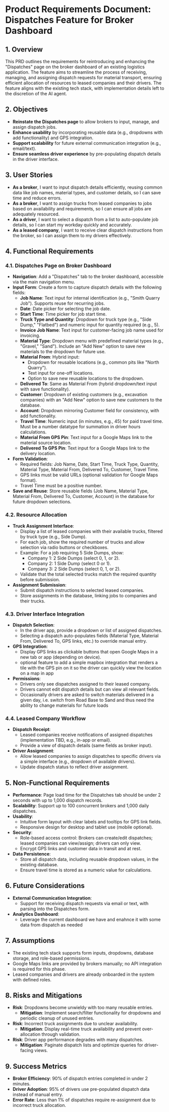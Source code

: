 # Product Requirements Document: Dispatches Feature for Broker Dashboard

## 1. Overview
This PRD outlines the requirements for reintroducing and enhancing the "Dispatches" page on the broker dashboard of an existing logistics application. The feature aims to streamline the process of receiving, managing, and assigning dispatch requests for material transport, ensuring efficient allocation of resources to leased companies and their drivers. The feature aligns with the existing tech stack, with implementation details left to the discretion of the AI agent.

## 2. Objectives
- **Reinstate the Dispatches page** to allow brokers to input, manage, and assign dispatch jobs.
- **Enhance usability** by incorporating reusable data (e.g., dropdowns with add functionality) and GPS integration.
- **Support scalability** for future external communication integration (e.g., email/text).
- **Ensure seamless driver experience** by pre-populating dispatch details in the driver interface.

## 3. User Stories
- **As a broker**, I want to input dispatch details efficiently, reusing common data like job names, material types, and customer details, so I can save time and reduce errors.
- **As a broker**, I want to assign trucks from leased companies to jobs based on availability and requirements, so I can ensure all jobs are adequately resourced.
- **As a driver**, I want to select a dispatch from a list to auto-populate job details, so I can start my workday quickly and accurately.
- **As a leased company**, I want to receive clear dispatch instructions from the broker, so I can assign them to my drivers effectively.

## 4. Functional Requirements

### 4.1. Dispatches Page on Broker Dashboard
- **Navigation**: Add a "Dispatches" tab to the broker dashboard, accessible via the main navigation menu.
- **Input Form**: Create a form to capture dispatch details with the following fields:
  - **Job Name**: Text input for internal identification (e.g., "Smith Quarry Job"). Supports reuse for recurring jobs.
  - **Date**: Date picker for selecting the job date.
  - **Start Time**: Time picker for job start time.
  - **Truck Type and Quantity**: Dropdown for truck type (e.g., "Side Dump," "Flatbed") and numeric input for quantity required (e.g., 5).
  - **Invoice Job Name**: Text input for customer-facing job name used for invoicing.
  - **Material Type**: Dropdown menu with predefined material types (e.g., "Gravel," "Sand"). Include an "Add New" option to save new materials to the dropdown for future use.
  - **Material From**: Hybrid input:
    - Dropdown for reusable locations (e.g., common pits like "North Quarry").
    - Text input for one-off locations.
    - Option to save new reusable locations to the dropdown.
  - **Delivered To**: Same as Material From (hybrid dropdown/text input with save functionality).
  - **Customer**: Dropdown of existing customers (e.g., excavation companies) with an "Add New" option to save new customers to the database.
  - **Account**: Dropdown mirroring Customer field for consistency, with add functionality.
  - **Travel Time**: Numeric input (in minutes, e.g., 45) for paid travel time. Must be a number datatype for summation in driver hours calculations.
  - **Material From GPS Pin**: Text input for a Google Maps link to the material source location.
  - **Delivered To GPS Pin**: Text input for a Google Maps link to the delivery location.
- **Form Validation**:
  - Required fields: Job Name, Date, Start Time, Truck Type, Quantity, Material Type, Material From, Delivered To, Customer, Travel Time.
  - GPS links must be valid URLs (optional validation for Google Maps format).
  - Travel Time must be a positive number.
- **Save and Reuse**: Store reusable fields (Job Name, Material Type, Material From, Delivered To, Customer, Account) in the database for future dropdown selections.

### 4.2. Resource Allocation
- **Truck Assignment Interface**:
  - Display a list of leased companies with their available trucks, filtered by truck type (e.g., Side Dump).
  - For each job, show the required number of trucks and allow selection via radio buttons or checkboxes.
  - Example: For a job requiring 5 Side Dumps, show:
    - Company 1: 2 Side Dumps (select 0, 1, or 2).
    - Company 2: 1 Side Dump (select 0 or 1).
    - Company 3: 2 Side Dumps (select 0, 1, or 2).
  - Validate that the total selected trucks match the required quantity before submission.
- **Assignment Submission**:
  - Submit dispatch instructions to selected leased companies.
  - Store assignments in the database, linking jobs to companies and their trucks.

### 4.3. Driver Interface Integration
- **Dispatch Selection**:
  - In the driver app, provide a dropdown or list of assigned dispatches.
  - Selecting a dispatch auto-populates fields (Material Type, Material From, Delivered To, GPS links, etc.) to override manual entry.
- **GPS Integration**:
  - Display GPS links as clickable buttons that open Google Maps in a new tab or app (depending on device).
  - optional feature to add a simple mapbox integration that renders a tile with the GPS pin on it so the driver can quickly view the location on a map in app
- **Permissions**:
  - Drivers only see dispatches assigned to their leased company.
  - Drivers cannot edit dispatch details but can view all relevant fields.
  - Occasionally drivers are asked to switch materials delivered in a given day, i.e. switch from Road Base to Sand and thus need the ability to change materials for future loads

### 4.4. Leased Company Workflow
- **Dispatch Receipt**:
  - Leased companies receive notifications of assigned dispatches (implementation TBD, e.g., in-app or email).
  - Provide a view of dispatch details (same fields as broker input).
- **Driver Assignment**:
  - Allow leased companies to assign dispatches to specific drivers via a simple interface (e.g., dropdown of available drivers).
  - Update dispatch status to reflect driver assignment.

## 5. Non-Functional Requirements
- **Performance**: Page load time for the Dispatches tab should be under 2 seconds with up to 1,000 dispatch records.
- **Scalability**: Support up to 100 concurrent brokers and 1,000 daily dispatches.
- **Usability**:
  - Intuitive form layout with clear labels and tooltips for GPS link fields.
  - Responsive design for desktop and tablet use (mobile optional).
- **Security**:
  - Role-based access control: Brokers can create/edit dispatches; leased companies can view/assign; drivers can only view.
  - Encrypt GPS links and customer data in transit and at rest.
- **Data Persistence**:
  - Store all dispatch data, including reusable dropdown values, in the existing database.
  - Ensure travel time is stored as a numeric value for calculations.

## 6. Future Considerations
- **External Communication Integration**:
  - Support for receiving dispatch requests via email or text, with parsing into the Dispatches form.
- **Analytics Dashboard**:
  - Leverage the current dashboard we have and enahnce it with some data from dispatch as needed

## 7. Assumptions
- The existing tech stack supports form inputs, dropdowns, database storage, and role-based permissions.
- Google Maps links are provided by brokers manually; no API integration is required for this phase.
- Leased companies and drivers are already onboarded in the system with defined roles.

## 8. Risks and Mitigations
- **Risk**: Dropdowns become unwieldy with too many reusable entries.
  - **Mitigation**: Implement search/filter functionality for dropdowns and periodic cleanup of unused entries.
- **Risk**: Incorrect truck assignments due to unclear availability.
  - **Mitigation**: Display real-time truck availability and prevent over-allocation through validation.
- **Risk**: Driver app performance degrades with many dispatches.
  - **Mitigation**: Paginate dispatch lists and optimize queries for driver-facing views.

## 9. Success Metrics
- **Broker Efficiency**: 90% of dispatch entries completed in under 2 minutes.
- **Driver Adoption**: 95% of drivers use pre-populated dispatch data instead of manual entry.
- **Error Rate**: Less than 1% of dispatches require re-assignment due to incorrect truck allocation.

